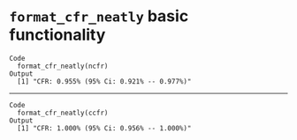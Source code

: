 # `format_cfr_neatly` basic functionality

    Code
      format_cfr_neatly(ncfr)
    Output
      [1] "CFR: 0.955% (95% Ci: 0.921% -- 0.977%)"

---

    Code
      format_cfr_neatly(ccfr)
    Output
      [1] "CFR: 1.000% (95% Ci: 0.956% -- 1.000%)"

